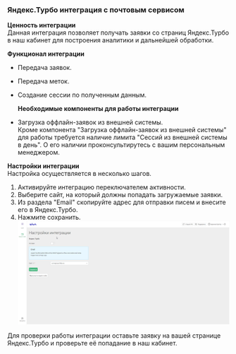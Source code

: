### Яндекс.Турбо интеграция с почтовым сервисом  
**Ценность интеграции**  
Данная интеграция позволяет получать заявки со страниц Яндекс.Турбо в наш кабинет для построения аналитики и дальнейшей обработки.  

**Функционал интеграции**  
- Передача заявок.  
- Передача меток.  
- Создание сессии по полученным данным.  

  **Необходимые компоненты для работы интеграции**  
- Загрузка оффлайн-заявок из внешней системы.  
Кроме компонента "Загрузка оффлайн-заявок из внешней системы" для работы требуется наличие лимита "Сессий из внешней системы в день". О его наличии проконсультирутесь с вашим персональным менеджером.

**Настройки интеграции**  
Настройка осуществляется в несколько шагов.  

1. Активируйте интеграцию переключателем активности.  
2. Выберите сайт, на который должны попадать загружаемые заявки.  
3. Из раздела "Email" скопируйте адрес для отправки писем и внесите его в Яндекс.Турбо.  
4. Нажмите сохранить.  
![image](yt_1.gif)  

Для проверки работы интеграции оставьте заявку на вашей странице Яндекс.Турбо и проверьте её попадание в наш кабинет.  
